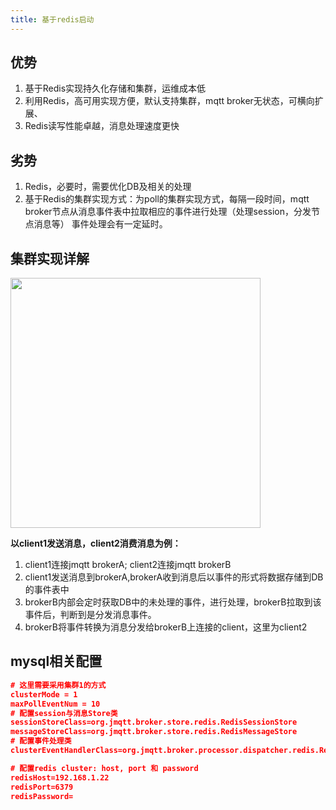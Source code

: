 ```yaml
---
title: 基于redis启动
---
```


## 优势
1. 基于Redis实现持久化存储和集群，运维成本低
2. 利用Redis，高可用实现方便，默认支持集群，mqtt broker无状态，可横向扩展、
3. Redis读写性能卓越，消息处理速度更快
## 劣势
1. Redis，必要时，需要优化DB及相关的处理
2. 基于Redis的集群实现方式：为poll的集群实现方式，每隔一段时间，mqtt broker节点从消息事件表中拉取相应的事件进行处理（处理session，分发节点消息等）
事件处理会有一定延时。
## 集群实现详解
<p><img src="/assets/jmqtt_db.png" height="400"/></p>

**以client1发送消息，client2消费消息为例：**

1. client1连接jmqtt brokerA; client2连接jmqtt brokerB
2. client1发送消息到brokerA,brokerA收到消息后以事件的形式将数据存储到DB的事件表中
3. brokerB内部会定时获取DB中的未处理的事件，进行处理，brokerB拉取到该事件后，判断到是分发消息事件。
4. brokerB将事件转换为消息分发给brokerB上连接的client，这里为client2

## mysql相关配置
```json
# 这里需要采用集群1的方式
clusterMode = 1
maxPollEventNum = 10 
# 配置session与消息Store类
sessionStoreClass=org.jmqtt.broker.store.redis.RedisSessionStore
messageStoreClass=org.jmqtt.broker.store.redis.RedisMessageStore
# 配置事件处理类
clusterEventHandlerClass=org.jmqtt.broker.processor.dispatcher.redis.RedisClusterEventHandler

# 配置redis cluster: host, port 和 password
redisHost=192.168.1.22
redisPort=6379
redisPassword=
```